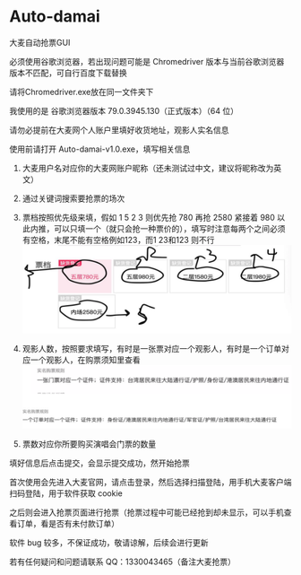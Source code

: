 # Auto-damai
大麦自动抢票GUI

必须使用谷歌浏览器，若出现问题可能是 Chromedriver 版本与当前谷歌浏览器版本不匹配，可自行百度下载替换

请将Chromedriver.exe放在同一文件夹下

我使用的是 谷歌浏览器版本 79.0.3945.130（正式版本）（64 位）

请勿必提前在大麦网个人账户里填好收货地址，观影人实名信息

使用前请打开 Auto-damai-v1.0.exe，填写相关信息

1.	大麦用户名对应你的大麦网账户昵称（还未测试过中文，建议将昵称改为英文）

2.	通过关键词搜索要抢票的场次

3.	票档按照优先级来填，假如 1 5 2 3 则优先抢 780 再抢 2580 紧接着 980 以此内推，可以只填一个（就只会抢一种票价的），填写时注意每两个之间必须有空格，末尾不能有空格例如123，而1 23和123 则不行
![image](https://github.com/caijichang/Auto-damai/blob/master/picture/1.png)

4.	观影人数，按照要求填写，有时是一张票对应一个观影人，有时是一个订单对应一个观影人，在购票须知里查看
![image](https://github.com/caijichang/Auto-damai/blob/master/picture/2.png)

5.	票数对应你所要购买演唱会门票的数量

填好信息后点击提交，会显示提交成功，然开始抢票

首次使用会先进入大麦官网，请点击登录，然后选择扫描登陆，用手机大麦客户端扫码登陆，用于软件获取 cookie

之后则会进入抢票页面进行抢票（抢票过程中可能已经抢到却未显示，可以手机查看订单，看是否有未付款订单）

软件 bug 较多，不保证成功，敬请谅解，后续会进行更新

若有任何疑问和问题请联系 QQ：1330043465（备注大麦抢票）
